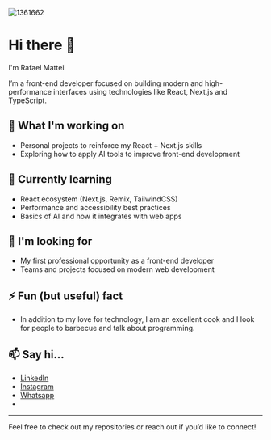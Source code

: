 ![1361662](https://github.com/user-attachments/assets/bb4ef8ff-892a-49a8-bdb5-c6fbbca14083)

# Hi there 👋  
I'm Rafael Mattei

I’m a front-end developer focused on building modern and high-performance interfaces using technologies like React, Next.js and TypeScript.  

## 🚀 What I'm working on
- Personal projects to reinforce my React + Next.js skills
- Exploring how to apply AI tools to improve front-end development

## 🌱 Currently learning
- React ecosystem (Next.js, Remix, TailwindCSS)
- Performance and accessibility best practices
- Basics of AI and how it integrates with web apps

## 🤝 I'm looking for
- My first professional opportunity as a front-end developer
- Teams and projects focused on modern web development

## ⚡ Fun (but useful) fact
- In addition to my love for technology, I am an excellent cook and I look for people to barbecue and talk about programming.

## 📫 Say hi...
- [LinkedIn](https://www.linkedin.com/in/rafaelrmattei)
- [Instagram](https://www.instagram.com/rafaa.mattei/)
- [Whatsapp](https://wa.me/5541988362556)
- 
---

Feel free to check out my repositories or reach out if you’d like to connect!
